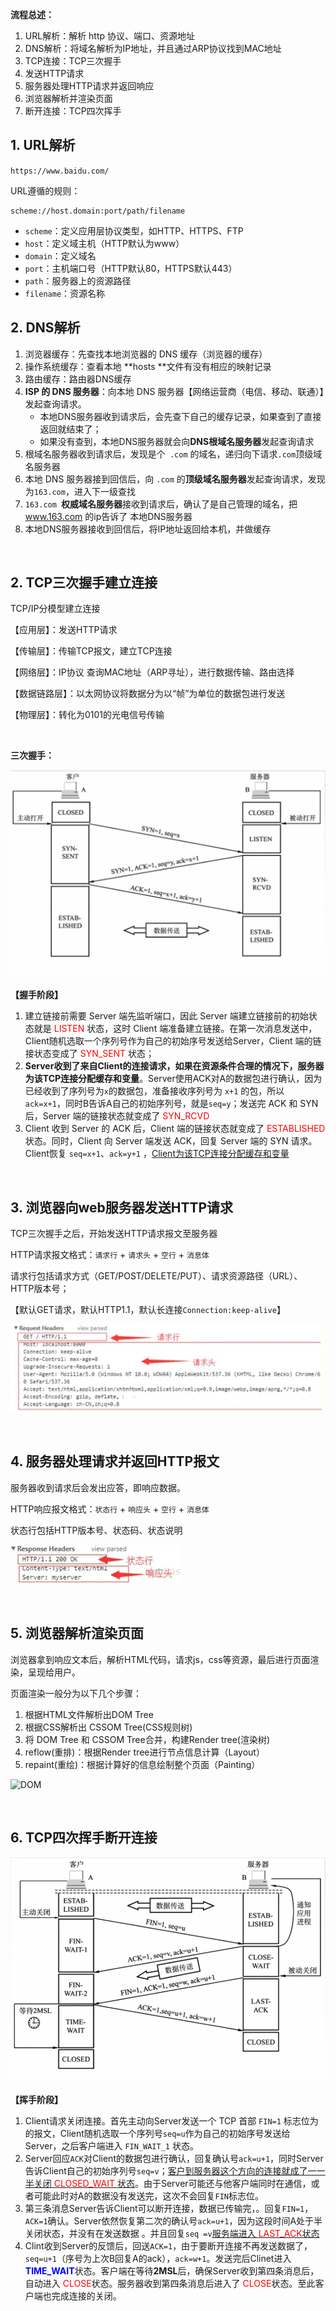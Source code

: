 **流程总述：**

1. URL解析：解析 http 协议、端口、资源地址
2. DNS解析：将域名解析为IP地址，并且通过ARP协议找到MAC地址
3. TCP连接：TCP三次握手
4. 发送HTTP请求
5. 服务器处理HTTP请求并返回响应
6. 浏览器解析并渲染页面
7. 断开连接：TCP四次挥手

## 1. URL解析

`https://www.baidu.com/`

URL遵循的规则：

```http
scheme://host.domain:port/path/filename
```

- `scheme`：定义应用层协议类型，如HTTP、HTTPS、FTP
- `host`：定义域主机（HTTP默认为www）
- `domain`：定义域名
- `port`：主机端口号（HTTP默认80，HTTPS默认443）
- `path`：服务器上的资源路径
- `filename`：资源名称

## 2. DNS解析

1. 浏览器缓存：先查找本地浏览器的 DNS 缓存（浏览器的缓存）
2. 操作系统缓存：查看本地 **hosts **文件有没有相应的映射记录
3. 路由缓存：路由器DNS缓存
4. **ISP 的 DNS 服务器**：向本地 DNS 服务器【网络运营商（电信、移动、联通）】发起查询请求。
	- 本地DNS服务器收到请求后，会先查下自己的缓存记录，如果查到了直接返回就结束了；
	- 如果没有查到，本地DNS服务器就会向**DNS根域名服务器**发起查询请求
5. 根域名服务器收到请求后，发现是个` .com` 的域名，递归向下请求`.com`顶级域名服务器
6. 本地 DNS 服务器接到回信后，向 `.com` 的**顶级域名服务器**发起查询请求，发现为`163.com`，进入下一级查找
7. `163.com `**权威域名服务器**接收到请求后，确认了是自己管理的域名，把 www.163.com 的ip告诉了 本地DNS服务器
8. 本地DNS服务器接收到回信后，将IP地址返回给本机，并做缓存

<br>

## 2. TCP三次握手建立连接

TCP/IP分模型建立连接

【应用层】：发送HTTP请求

【传输层】：传输TCP报文，建立TCP连接

【网络层】：IP协议 查询MAC地址（ARP寻址），进行数据传输、路由选择

【数据链路层】：以太网协议将数据分为以“帧”为单位的数据包进行发送

【物理层】：转化为0101的光电信号传输

<br>

**三次握手：**

![](8.输入URL到跳转.assets/20200727162741.png)

**【握手阶段】**

1. 建立链接前需要 Server 端先监听端口，因此 Server 端建立链接前的初始状态就是 <font color = red>LISTEN</font> 状态，这时 Client 端准备建立链接。在第一次消息发送中，Client随机选取一个序列号作为自己的初始序号发送给Server，Client 端的链接状态变成了 <font color = red>SYN_SENT</font> 状态；
2. **Server收到了来自Client的连接请求，如果在资源条件合理的情况下，服务器为该TCP连接分配缓存和变量**。Server使用ACK对A的数据包进行确认，因为已经收到了序列号为`x`的数据包，准备接收序列号为 `x+1` 的包，所以 `ack=x+1`，同时B告诉A自己的初始序列号，就是`seq=y`；发送完 ACK 和 SYN 后，Server 端的链接状态就变成了 <font color = red>SYN_RCVD</font>
3. Client 收到 Server 的 ACK 后，Client 端的链接状态就变成了 <font color = red>ESTABLISHED</font> 状态。同时，Client 向 Server 端发送 ACK，回复 Server 端的 SYN 请求。Client恢复 `seq=x+1`、`ack=y+1` ，<u>Client为该TCP连接分配缓存和变量</u>

<br>

## 3. 浏览器向web服务器发送HTTP请求

TCP三次握手之后，开始发送HTTP请求报文至服务器

HTTP请求报文格式：`请求行` +  `请求头` +  `空行` + `消息体`

请求行包括请求方式（GET/POST/DELETE/PUT）、请求资源路径（URL）、HTTP版本号；

【默认GET请求，默认HTTP1.1，默认长连接`Connection:keep-alive`】



![image](8.输入URL到跳转.assets/1596589633888-92518967-0cbf-444c-bd80-fb46de3a2c7d.webp)



<br>

## 4. 服务器处理请求并返回HTTP报文

服务器收到请求后会发出应答，即响应数据。

HTTP响应报文格式：`状态行` + `响应头` + `空行` + `消息体`

状态行包括HTTP版本号、状态码、状态说明



![image](8.输入URL到跳转.assets/1596589633924-4eca950e-e285-473d-9730-a96e5773891a.webp)

<br>

## 5. 浏览器解析渲染页面

浏览器拿到响应文本后，解析HTML代码，请求js，css等资源，最后进行页面渲染，呈现给用户。

页面渲染一般分为以下几个步骤：

1. 根据HTML文件解析出DOM Tree
2. 根据CSS解析出 CSSOM Tree(CSS规则树)
3. 将 DOM Tree 和 CSSOM Tree合并，构建Render tree(渲染树)
4. reflow(重排)：根据Render tree进行节点信息计算（Layout）
5. repaint(重绘)：根据计算好的信息绘制整个页面（Painting）

![DOM](8.输入URL到跳转.assets/DOM.png)



<br>

## 6. TCP四次挥手断开连接

![](8.输入URL到跳转.assets/20200727162558.png)

**【挥手阶段】**

1. Client请求关闭连接。首先主动向Server发送一个 TCP 首部 `FIN=1` 标志位为 的报文，Client随机选取一个序列号`seq=u`作为自己的初始序号发送给Server，之后客户端进入 `FIN_WAIT_1` 状态。
2. Server回应`ACK`对Client的数据包进行确认，回复确认号`ack=u+1`，同时Server告诉Client自己的初始序列号`seq=v`；<u>客户到服务器这个方向的连接就成了一一半关闭 <font color = red>CLOSED_WAIT</font> 状态</u>。由于Server可能还与他客户端同时在通信，或者可能此时对A的数据没有发送完，这次不会回复`FIN`标志位。
3. 第三条消息Server告诉Client可以断开连接，数据已传输完，。回复`FIN=1`，`ACK=1`确认。Server依然恢复第二次的确认号`ack=u+1`，因为这段时间A处于半关闭状态，并没有在发送数据 。并且回复`seq =v`<u>服务端进入 <font color = red>LAST_ACK</font>状态</u>
4. Clint收到Server的反馈后，回送`ACK=1`，由于要断开连接不再发送数据了，`seq=u+1`（序号为上次B回复A的ack），`ack=w+1`。发送完后Clinet进入 <font color = blue>**TIME_WAIT**</font>状态。客户端在等待**2MSL**后，确保Server收到第四条消息后，自动进入 <font color = red>CLOSE</font>状态。服务器收到第四条消息后进入了 <font color = red>CLOSE</font>状态。至此客户端也完成连接的关闭。



